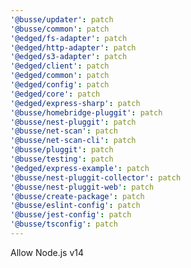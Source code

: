 ```yaml
---
'@busse/updater': patch
'@busse/common': patch
'@edged/fs-adapter': patch
'@edged/http-adapter': patch
'@edged/s3-adapter': patch
'@edged/client': patch
'@edged/common': patch
'@edged/config': patch
'@edged/core': patch
'@edged/express-sharp': patch
'@busse/homebridge-pluggit': patch
'@busse/nest-pluggit': patch
'@busse/net-scan': patch
'@busse/net-scan-cli': patch
'@busse/pluggit': patch
'@busse/testing': patch
'@edged/express-example': patch
'@busse/nest-pluggit-collector': patch
'@busse/nest-pluggit-web': patch
'@busse/create-package': patch
'@busse/eslint-config': patch
'@busse/jest-config': patch
'@busse/tsconfig': patch
---
```


Allow Node.js v14
